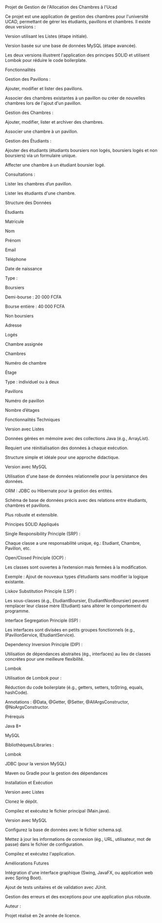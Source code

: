 Projet de Gestion de l'Allocation des Chambres à l'Ucad

Ce projet est une application de gestion des chambres pour l'université UCAD, permettant de gérer les étudiants, pavillons et chambres. Il existe deux versions :

Version utilisant les Listes (étape initiale).

Version basée sur une base de données MySQL (étape avancée).

Les deux versions illustrent l'application des principes SOLID et utilisent Lombok pour réduire le code boilerplate.

Fonctionnalités

Gestion des Pavillons :

Ajouter, modifier et lister des pavillons.

Associer des chambres existantes à un pavillon ou créer de nouvelles chambres lors de l'ajout d'un pavillon.

Gestion des Chambres :

Ajouter, modifier, lister et archiver des chambres.

Associer une chambre à un pavillon.

Gestion des Étudiants :

Ajouter des étudiants (étudiants boursiers non logés, boursiers logés et non boursiers) via un formulaire unique.

Affecter une chambre à un étudiant boursier logé.

Consultations :

Lister les chambres d’un pavillon.

Lister les étudiants d'une chambre.

Structure des Données

Étudiants

Matricule

Nom

Prénom

Email

Téléphone

Date de naissance

Type :

Boursiers

Demi-bourse : 20 000 FCFA

Bourse entière : 40 000 FCFA

Non boursiers

Adresse

Logés

Chambre assignée

Chambres

Numéro de chambre

Étage

Type : individuel ou à deux

Pavillons

Numéro de pavillon

Nombre d’étages

Fonctionnalités Techniques

Version avec Listes

Données gérées en mémoire avec des collections Java (é.g., ArrayList).

Requiert une réinitialisation des données à chaque exécution.

Structure simple et idéale pour une approche didactique.

Version avec MySQL

Utilisation d'une base de données relationnelle pour la persistance des données.

ORM : JDBC ou Hibernate pour la gestion des entités.

Schéma de base de données précis avec des relations entre étudiants, chambres et pavillons.

Plus robuste et extensible.

Principes SOLID Appliqués

Single Responsibility Principle (SRP) :

Chaque classe a une responsabilité unique, ég.: Etudiant, Chambre, Pavillon, etc.

Open/Closed Principle (OCP) :

Les classes sont ouvertes à l’extension mais fermées à la modification.

Exemple : Ajout de nouveaux types d’étudiants sans modifier la logique existante.

Liskov Substitution Principle (LSP) :

Les sous-classes (é.g., EtudiantBoursier, EtudiantNonBoursier) peuvent remplacer leur classe mère (Etudiant) sans altérer le comportement du programme.

Interface Segregation Principle (ISP) :

Les interfaces sont divisées en petits groupes fonctionnels (e.g., IPavillonService, IEtudiantService).

Dependency Inversion Principle (DIP) :

Utilisation de dépendances abstraites (ég., interfaces) au lieu de classes concrètes pour une meilleure flexibilité.

Lombok

Utilisation de Lombok pour :

Réduction du code boilerplate (é.g., getters, setters, toString, equals, hashCode).

Annotations : @Data, @Getter, @Setter, @AllArgsConstructor, @NoArgsConstructor.

Prérequis

Java 8+

MySQL

Bibliothèques/Libraries :

Lombok

JDBC (pour la version MySQL)

Maven ou Gradle pour la gestion des dépendances

Installation et Exécution

Version avec Listes

Clonez le dépôt.

Compilez et exécutez le fichier principal (Main.java).

Version avec MySQL

Configurez la base de données avec le fichier schema.sql.

Mettez à jour les informations de connexion (ég., URL, utilisateur, mot de passe) dans le fichier de configuration.

Compilez et exécutez l'application.

Améliorations Futures

Intégration d'une interface graphique (Swing, JavaFX, ou application web avec Spring Boot).

Ajout de tests unitaires et de validation avec JUnit.

Gestion des erreurs et des exceptions pour une application plus robuste.

Auteur :

Projet réalisé en 2e année de licence.
